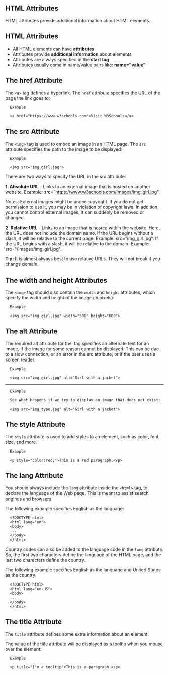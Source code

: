 HTML Attributes
---

HTML attributes provide additional information about HTML elements.


HTML Attributes
---
- All HTML elements can have **attributes**
- Attributes provide **additional information** about elements
- Attributes are always specified in the **start tag**
- Attributes usually come in name/value pairs like: **name="value"**




The href Attribute
---
The `<a>` tag defines a hyperlink. The `href` attribute specifies the URL of the page the link goes to:


  
      Example
  
      <a href="https://www.w3schools.com">Visit W3Schools</a>
     



The src Attribute
---
The `<img>` tag is used to embed an image in an HTML page. The `src` attribute specifies the path to the image to be displayed:

      Example
      
      <img src="img_girl.jpg">


There are two ways to specify the URL in the src attribute:


**1. Absolute URL** - Links to an external image that is hosted on another website. Example: src="https://www.w3schools.com/images/img_girl.jpg".

Notes: External images might be under copyright. If you do not get permission to use it, you may be in violation of copyright laws. In addition, you cannot control external images; it can suddenly be removed or changed.



**2. Relative URL** - Links to an image that is hosted within the website. Here, the URL does not include the domain name. If the URL begins without a slash, it will be relative to the current page. Example: src="img_girl.jpg". If the URL begins with a slash, it will be relative to the domain. Example: src="/images/img_girl.jpg".

**Tip:** It is almost always best to use relative URLs. They will not break if you change domain.





The width and height Attributes
---
The `<img>` tag should also contain the `width` and `height` attributes, which specify the width and height of the image (in pixels):

      Example
      
      <img src="img_girl.jpg" width="500" height="600">





The alt Attribute
---
The required alt attribute for the <img> tag specifies an alternate text for an image, if the image for some reason cannot be displayed. This can be due to a slow connection, or an error in the src attribute, or if the user uses a screen reader.

      Example
      
      <img src="img_girl.jpg" alt="Girl with a jacket">

---


      Example
      
      See what happens if we try to display an image that does not exist:
      
      <img src="img_typo.jpg" alt="Girl with a jacket">




The style Attribute
---
The `style` attribute is used to add styles to an element, such as color, font, size, and more.

      Example
      
      <p style="color:red;">This is a red paragraph.</p>





The lang Attribute
---
You should always include the `lang` attribute inside the `<html>` tag, to declare the language of the Web page. This is meant to assist search engines and browsers.

The following example specifies English as the language:

      <!DOCTYPE html>
      <html lang="en">
      <body>
      ...
      </body>
      </html>

Country codes can also be added to the language code in the `lang` attribute. So, the first two characters define the language of the HTML page, and the last two characters define the country.

The following example specifies English as the language and United States as the country:

      <!DOCTYPE html>
      <html lang="en-US">
      <body>
      ...
      </body>
      </html>





The title Attribute
---
The `title` attribute defines some extra information about an element.

The value of the title attribute will be displayed as a tooltip when you mouse over the element:

      Example
      
      <p title="I'm a tooltip">This is a paragraph.</p>

